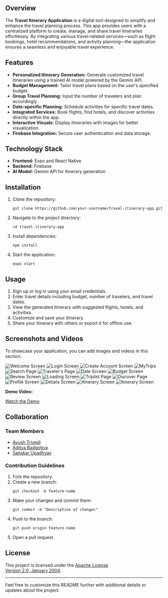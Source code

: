 <h2>Overview</h2>
<p>The <strong>Travel Itinerary Application</strong> is a digital tool designed to simplify and enhance the travel planning process. This app provides users with a centralized platform to create, manage, and share travel itineraries effortlessly. By integrating various travel-related services—such as flight bookings, hotel recommendations, and activity planning—the application ensures a seamless and enjoyable travel experience.</p>

<h2>Features</h2>
<ul>
    <li><strong>Personalized Itinerary Generation:</strong> Generate customized travel itineraries using a trained AI model powered by the Gemini API.</li>
    <li><strong>Budget Management:</strong> Tailor travel plans based on the user’s specified budget.</li>
    <li><strong>Group Travel Planning:</strong> Input the number of travelers and plan accordingly.</li>
    <li><strong>Date-specific Planning:</strong> Schedule activities for specific travel dates.</li>
    <li><strong>Integrated Services:</strong> Book flights, find hotels, and discover activities directly within the app.</li>
    <li><strong>Interactive Visuals:</strong> Display itineraries with images for better visualization.</li>
    <li><strong>Firebase Integration:</strong> Secure user authentication and data storage.</li>
</ul>

<h2>Technology Stack</h2>
<ul>
    <li><strong>Frontend:</strong> Expo and React Native</li>
    <li><strong>Backend:</strong> Firebase</li>
    <li><strong>AI Model:</strong> Gemini API for itinerary generation</li>
</ul>

<h2>Installation</h2>
<ol>
    <li>Clone the repository:
        <pre><code>git clone https://github.com/your-username/travel-itinerary-app.git</code></pre>
    </li>
    <li>Navigate to the project directory:
        <pre><code>cd travel-itinerary-app</code></pre>
    </li>
    <li>Install dependencies:
        <pre><code>npm install</code></pre>
    </li>
    <li>Start the application:
        <pre><code>expo start</code></pre>
    </li>
</ol>

<h2>Usage</h2>
<ol>
    <li>Sign up or log in using your email credentials.</li>
    <li>Enter travel details including budget, number of travelers, and travel dates.</li>
    <li>View the generated itinerary with suggested flights, hotels, and activities.</li>
    <li>Customize and save your itinerary.</li>
    <li>Share your itinerary with others or export it for offline use.</li>
</ol>

<h2>Screenshots and Videos</h2>
<p>To showcase your application, you can add images and videos in this section:</p>

<div class="image-gallery">
    <img src="Screenshots/welcome.jpg" alt="Welcome Screen">
    <img src="Screenshots/login.jpg" alt="Login Screen">
    <img src="Screenshots/createaccount.jpg" alt="Create Account Screen">
    <img src="Screenshots/list0.jpg" alt="MyTrips">
    <img src="Screenshots/searchsuggestion.jpg" alt="Search Page">
    <img src="Screenshots/travelling.jpg" alt="Traveler's Page">
    <img src="Screenshots/date.jpg" alt="Date Screen">
    <img src="Screenshots/budget.jpg" alt="Budget Screen">
    <img src="Screenshots/review.jpg" alt="Review Screen">
    <img src="Screenshots/load.jpg" alt="Loading Screen">
    <img src="Screenshots/list.jpg" alt="Triplist Page">
    <img src="Screenshots/discover.jpg" alt="Discover Page">
    <img src="Screenshots/profile.jpg" alt="Profile Screen">
    <img src="Screenshots/details.jpg" alt="Details Screen">
    <img src="Screenshots/itinerary1.jpg" alt="Itinerary Screen">
    <img src="Screenshots/itinerary2.jpg" alt="Itinerary Screen">
</div>

<p><strong>Demo Video:</strong></p>
<a href="Screenshots/video.mp4">Watch the Demo</a>

<h2>Collaboration</h2>
<h3>Team Members</h3>
<ul>
    <li><a href="https://github.com/trivediayush">Ayush Trivedi</a></li>
    <li><a href="https://github.com/AdityaBadgotiya">Aditya Badgotiya</a></li>
    <li><a href="https://github.com/Sanskar-upadhyay">Sanskar Upadhyay</a></li>
</ul>

<h3>Contribution Guidelines</h3>
<ol>
    <li>Fork the repository.</li>
    <li>Create a new branch:
        <pre><code>git checkout -b feature-name</code></pre>
    </li>
    <li>Make your changes and commit them:
        <pre><code>git commit -m "Description of changes"</code></pre>
    </li>
    <li>Push to the branch:
        <pre><code>git push origin feature-name</code></pre>
    </li>
    <li>Open a pull request.</li>
</ol>

<h2>License</h2>
<p>This project is licensed under the <a href="LICENSE">Apache License <br>Version 2.0, January 2004</a>.</p>

<hr>

<p>Feel free to customize this README further with additional details or updates about the project.</p>
